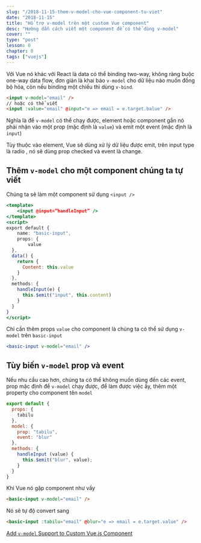 ```yaml
---
slug: "/2018-11-15-them-v-model-cho-vue-component-tu-viet"
date: "2018-11-15"
title: "Hổ trợ v-model trên một custom Vue component"
desc: "Hướng dẫn cách viết một component để có thể dùng v-model"
cover: ""
type: "post"
lesson: 0
chapter: 0
tags: ["vuejs"]
---
```


Với Vue nó khác với React là data có thể binding two-way, không ràng buộc one-way data flow, đơn giản là khai báo `v-model` cho dữ liệu nào muốn đồng bộ hóa, còn nếu binding một chiều thì dùng `v-bind`.

```html
<input v-model="email" />
// hoặc có thể viết
<input :value="email" @input="e => email = e.target.balue" />
```

<div class="note">Nghĩa là để <code>v-model</code> có thể chạy được, element hoặc component gắn nó phải nhận vào một prop (mặc định là <code>value</code>) và emit một event (mặc định là <code>input</code>)</div>

Tùy thuộc vào element, Vue sẽ dùng xử lý dữ liệu được emit, trên input type là radio , nó sẽ dùng prop checked và event là change.

## Thêm `v-model` cho một component chúng ta tự viết

Chúng ta sẽ làm một component sử dụng `<input />`

```jsx
<template>
	<input @input=”handleInput” />
</template>
<script>
export default {
	name: "basic-input",
	props: {
		value
  },
  data() {
    return {
      Content: this.value
    }
  },
  methods: {
    handleInput(e) {
      this.$emit("input", this.content)
    }
  }
}
</script>
```

Chỉ cần thêm props `value` cho component là chúng ta có thể sử dụng `v-model` trên `basic-input`

```jsx
<basic-input v-model="email" />
```

## Tùy biến `v-model` prop và event

Nếu nhu cầu cao hơn, chúng ta có thể không muốn dùng đến các event, prop mặc định để `v-model` chạy được, để làm được việc ấy, thêm một property cho component tên `model`

```jsx
export default {
  props: {
    tabilu
  },
  model: {
    prop: "tabilu",
    event: "blur"
  },
  methods: {
    handleInput (value) {
      this.$emit("blur", value);
    }
  }
}
```

Khi Vue nó gặp component như vầy

```html
<basic-input v-model="email" />
```

Nó sẽ tự độ convert sang

```html
<basic-input :tabilu="email" @blur="e => email = e.target.value" />
```

<a href="https://scotch.io/tutorials/add-v-model-support-to-custom-vuejs-component" target="_blank" rel="noopener noreferrer">Add `v-model` Support to Custom Vue.js Component</a>

